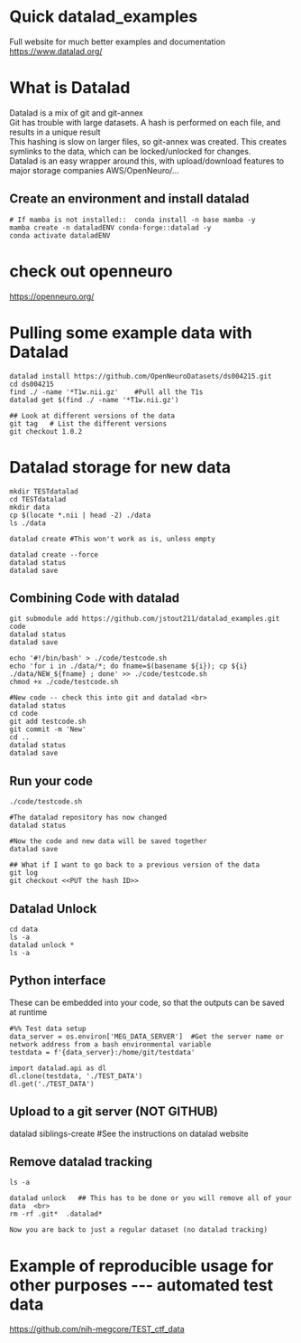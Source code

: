 # Quick datalad_examples
Full website for much better examples and documentation <br>
https://www.datalad.org/

# What is Datalad
Datalad is a mix of git and git-annex <br>
Git has trouble with large datasets.  A hash is performed on each file, and results in a unique result <br>
This hashing is slow on larger files, so git-annex was created.  This creates symlinks to the data, which can be locked/unlocked for changes. <br>
Datalad is an easy wrapper around this, with upload/download features to major storage companies AWS/OpenNeuro/...

## Create an environment and install datalad
```
# If mamba is not installed::  conda install -n base mamba -y 
mamba create -n dataladENV conda-forge::datalad -y 
conda activate dataladENV 
```

# check out openneuro
https://openneuro.org/

# Pulling some example data with Datalad
```
datalad install https://github.com/OpenNeuroDatasets/ds004215.git
cd ds004215 
find ./ -name '*T1w.nii.gz'    #Pull all the T1s 
datalad get $(find ./ -name '*T1w.nii.gz') 

## Look at different versions of the data
git tag   # List the different versions 
git checkout 1.0.2 
```

# Datalad storage for new data
```
mkdir TESTdatalad  
cd TESTdatalad 
mkdir data 
cp $(locate *.nii | head -2) ./data  
ls ./data
```
```
datalad create #This won't work as is, unless empty

datalad create --force  
datalad status 
datalad save 
```
## Combining Code with datalad
```
git submodule add https://github.com/jstout211/datalad_examples.git code 
datalad status 
datalad save 
```
```
echo '#!/bin/bash' > ./code/testcode.sh 
echo 'for i in ./data/*; do fname=$(basename ${i}); cp ${i} ./data/NEW_${fname} ; done' >> ./code/testcode.sh 
chmod +x ./code/testcode.sh 

#New code -- check this into git and datalad <br>
datalad status 
cd code 
git add testcode.sh 
git commit -m 'New' 
cd .. 
datalad status 
datalad save 
```

## Run your code 
```
./code/testcode.sh 

#The datalad repository has now changed 
datalad status 

#Now the code and new data will be saved together
datalad save 

## What if I want to go back to a previous version of the data
git log 
git checkout <<PUT the hash ID>> 
```


## Datalad Unlock
```
cd data 
ls -a 
datalad unlock * 
ls -a 
```

## Python interface
These can be embedded into your code, so that the outputs can be saved at runtime <br>
```
#%% Test data setup
data_server = os.environ['MEG_DATA_SERVER']  #Get the server name or network address from a bash environmental variable
testdata = f'{data_server}:/home/git/testdata'

import datalad.api as dl
dl.clone(testdata, './TEST_DATA')
dl.get('./TEST_DATA')

```

## Upload to a git server (NOT GITHUB)
datalad siblings-create  #See the instructions on datalad website 

## Remove datalad tracking
```
ls -a 

datalad unlock   ## This has to be done or you will remove all of your data  <br>
rm -rf .git*  .datalad* 

Now you are back to just a regular dataset (no datalad tracking)
```

# Example of reproducible usage for other purposes --- automated test data
https://github.com/nih-megcore/TEST_ctf_data



